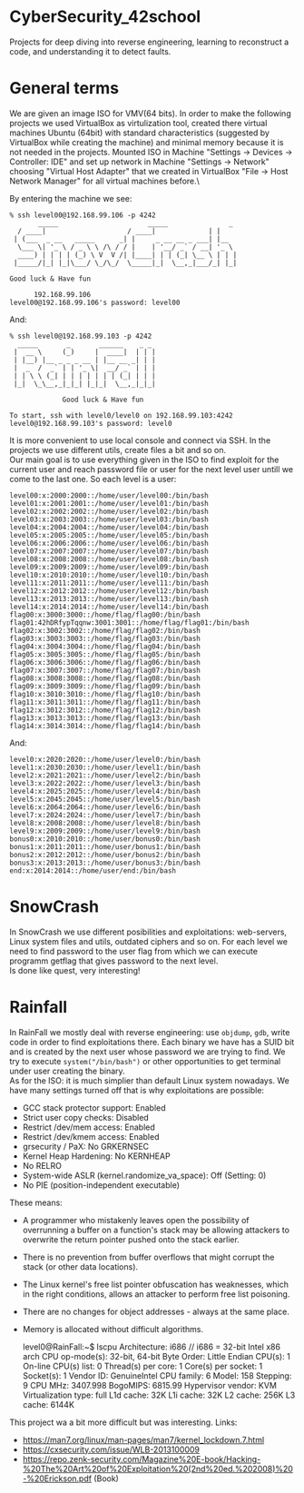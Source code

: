 # CyberSecurity_42school
Projects for deep diving into reverse engineering, learning to reconstruct a code, and understanding it to detect faults.

# General terms
We are given an image ISO for VMV(64 bits). In order to make the following projects we used VirtualBox as virtulization tool, created there virtual machines Ubuntu (64bit) with standard characteristics (suggested by VirtualBox while creating the machine) and minimal memory because it is not needed in the projects. Mounted ISO in Machine "Settings -> Devices -> Controller: IDE" and set up network in Machine "Settings -> Network" choosing "Virtual Host Adapter" that we created in VirtualBox "File -> Host Network Manager" for all virtual machines before.\

By entering the machine we see:

	% ssh level00@192.168.99.106 -p 4242
		   _____                      _____               _
	  / ____|                    / ____|             | |
	 | (___  _ __   _____      _| |     _ __ __ _ ___| |__
	  \___ \| '_ \ / _ \ \ /\ / / |    | '__/ _` / __| '_ \
	  ____) | | | | (_) \ V  V /| |____| | | (_| \__ \ | | |
	 |_____/|_| |_|\___/ \_/\_/  \_____|_|  \__,_|___/_| |_|

  	Good luck & Have fun

          192.168.99.106
	level00@192.168.99.106's password: level00

And:


	% ssh level0@192.168.99.103 -p 4242
	  _____       _       ______    _ _
	 |  __ \     (_)     |  ____|  | | |
	 | |__) |__ _ _ _ __ | |__ __ _| | |
	 |  _  /  _` | | '_ \|  __/ _` | | |
	 | | \ \ (_| | | | | | | | (_| | | |
	 |_|  \_\__,_|_|_| |_|_|  \__,_|_|_|

                 Good luck & Have fun

  	To start, ssh with level0/level0 on 192.168.99.103:4242
	level0@192.168.99.103's password: level0

It is more convenient to use local console and connect via SSH. In the projects we use different utils, create files a bit and so on.\
Our main goal is to use everything given in the ISO to find exploit for the current user and reach password file or user for the next level user untill we come to the last one. So each level is a user:

	level00:x:2000:2000::/home/user/level00:/bin/bash
	level01:x:2001:2001::/home/user/level01:/bin/bash
	level02:x:2002:2002::/home/user/level02:/bin/bash
	level03:x:2003:2003::/home/user/level03:/bin/bash
	level04:x:2004:2004::/home/user/level04:/bin/bash
	level05:x:2005:2005::/home/user/level05:/bin/bash
	level06:x:2006:2006::/home/user/level06:/bin/bash
	level07:x:2007:2007::/home/user/level07:/bin/bash
	level08:x:2008:2008::/home/user/level08:/bin/bash
	level09:x:2009:2009::/home/user/level09:/bin/bash
	level10:x:2010:2010::/home/user/level10:/bin/bash
	level11:x:2011:2011::/home/user/level11:/bin/bash
	level12:x:2012:2012::/home/user/level12:/bin/bash
	level13:x:2013:2013::/home/user/level13:/bin/bash
	level14:x:2014:2014::/home/user/level14:/bin/bash
	flag00:x:3000:3000::/home/flag/flag00:/bin/bash
	flag01:42hDRfypTqqnw:3001:3001::/home/flag/flag01:/bin/bash
	flag02:x:3002:3002::/home/flag/flag02:/bin/bash
	flag03:x:3003:3003::/home/flag/flag03:/bin/bash
	flag04:x:3004:3004::/home/flag/flag04:/bin/bash
	flag05:x:3005:3005::/home/flag/flag05:/bin/bash
	flag06:x:3006:3006::/home/flag/flag06:/bin/bash
	flag07:x:3007:3007::/home/flag/flag07:/bin/bash
	flag08:x:3008:3008::/home/flag/flag08:/bin/bash
	flag09:x:3009:3009::/home/flag/flag09:/bin/bash
	flag10:x:3010:3010::/home/flag/flag10:/bin/bash
	flag11:x:3011:3011::/home/flag/flag11:/bin/bash
	flag12:x:3012:3012::/home/flag/flag12:/bin/bash
	flag13:x:3013:3013::/home/flag/flag13:/bin/bash
	flag14:x:3014:3014::/home/flag/flag14:/bin/bash

And:

	level0:x:2020:2020::/home/user/level0:/bin/bash
	level1:x:2030:2030::/home/user/level1:/bin/bash
	level2:x:2021:2021::/home/user/level2:/bin/bash
	level3:x:2022:2022::/home/user/level3:/bin/bash
	level4:x:2025:2025::/home/user/level4:/bin/bash
	level5:x:2045:2045::/home/user/level5:/bin/bash
	level6:x:2064:2064::/home/user/level6:/bin/bash
	level7:x:2024:2024::/home/user/level7:/bin/bash
	level8:x:2008:2008::/home/user/level8:/bin/bash
	level9:x:2009:2009::/home/user/level9:/bin/bash
	bonus0:x:2010:2010::/home/user/bonus0:/bin/bash
	bonus1:x:2011:2011::/home/user/bonus1:/bin/bash
	bonus2:x:2012:2012::/home/user/bonus2:/bin/bash
	bonus3:x:2013:2013::/home/user/bonus3:/bin/bash
	end:x:2014:2014::/home/user/end:/bin/bash

# SnowCrash
In SnowCrash we use different posibilities and exploitations: web-servers, Linux system files and utils, outdated ciphers and so on. For each level we need to find password to the user flag from which we can execute programm getflag that gives password to the next level.\
Is done like quest, very interesting!

# Rainfall
In RainFall we mostly deal with reverse engineering: use `objdump`, `gdb`, write code in order to find exploitations there. Each binary we have has a SUID bit and is created by the next user whose password we are trying to find. We try to execute `system("/bin/bash")` or other opportunities to get terminal under user creating the binary.\
As for the ISO: it is much simplier than default Linux system nowadays. We have many settings turned off that is why exploitations are possible:
* GCC stack protector support:            Enabled
* Strict user copy checks:                Disabled
* Restrict /dev/mem access:               Enabled
* Restrict /dev/kmem access:              Enabled
* grsecurity / PaX: No GRKERNSEC
* Kernel Heap Hardening: No KERNHEAP
* No RELRO
* System-wide ASLR (kernel.randomize_va_space): Off (Setting: 0)
* No PIE (position-independent executable)

These means:
* A programmer who mistakenly leaves open the possibility of overrunning a buffer on a function's stack may be allowing attackers to overwrite the return pointer pushed onto the stack earlier.
* There is no prevention from buffer overflows that might corrupt the stack (or other data locations).
* The Linux kernel's free list pointer obfuscation has weaknesses, which in the right conditions, allows an attacker to perform free list poisoning.
* There are no changes for object addresses - always at the same place.
* Memory is allocated without difficult algorithms.

	level0@RainFall:~$ lscpu
	Architecture:          i686 // i686 = 32-bit Intel x86 arch
	CPU op-mode(s):        32-bit, 64-bit
	Byte Order:            Little Endian
	CPU(s):                1
	On-line CPU(s) list:   0
	Thread(s) per core:    1
	Core(s) per socket:    1
	Socket(s):             1
	Vendor ID:             GenuineIntel
	CPU family:            6
	Model:                 158
	Stepping:              9
	CPU MHz:               3407.998
	BogoMIPS:              6815.99
	Hypervisor vendor:     KVM
	Virtualization type:   full
	L1d cache:             32K
	L1i cache:             32K
	L2 cache:              256K
	L3 cache:              6144K

This project wa a bit more difficult but was interesting.
Links:
* https://man7.org/linux/man-pages/man7/kernel_lockdown.7.html 
* https://cxsecurity.com/issue/WLB-2013100009 
* https://repo.zenk-security.com/Magazine%20E-book/Hacking-%20The%20Art%20of%20Exploitation%20(2nd%20ed.%202008)%20-%20Erickson.pdf (Book)
